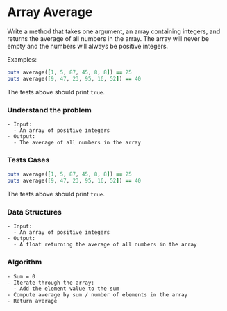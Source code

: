# Array Average

Write a method that takes one argument, an array containing integers, and returns the average of all numbers in the array. The array will never be empty and the numbers will always be positive integers.

Examples:

```ruby
puts average([1, 5, 87, 45, 8, 8]) == 25
puts average([9, 47, 23, 95, 16, 52]) == 40
```

The tests above should print `true`.



### Understand the problem

```
- Input:
  - An array of positive integers
- Output:
  - The average of all numbers in the array
```

### Tests Cases

```ruby
puts average([1, 5, 87, 45, 8, 8]) == 25
puts average([9, 47, 23, 95, 16, 52]) == 40
```

The tests above should print `true`.

### Data Structures

```
- Input:
  - An array of positive integers
- Output:
  - A float returning the average of all numbers in the array
```

### Algorithm

```
- Sum = 0
- Iterate through the array:
  - Add the element value to the sum
- Compute average by sum / number of elements in the array
- Return average
```
